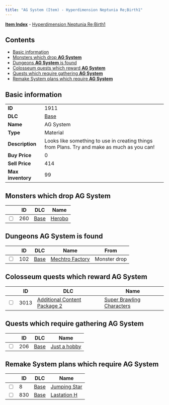 ```yaml
---
title: "AG System (Item) - Hyperdimension Neptunia Re;Birth1"
---
```


[**Item Index**](/neptunia/rb1/item/index.html) - [Hyperdimension Neptunia Re;Birth1](/neptunia/rb1)

## Contents

- [Basic information](#basic-information)
- [Monsters which drop **AG System**](#monsters-which-drop-ag-system)
- [Dungeons **AG System** is found](#dungeons-ag-system-is-found)
- [Colosseum quests which reward **AG System**](#colosseum-quests-which-reward-ag-system)
- [Quests which require gathering **AG System**](#quests-which-require-gathering-ag-system)
- [Remake System plans which require **AG System**](#remake-system-plans-which-require-ag-system)

## Basic information

|   |   |
| -- | -- |
| **ID** | 1911 |
| **DLC** | [Base](/neptunia/rb1/dlc/1-base.html) |
| **Name** | AG System |
| **Type** | Material |
| **Description** | Looks like something to use in creating things from Plans. Try and make as much as you can! |
| **Buy Price** | 0 |
| **Sell Price** | 414 |
| **Max inventory** | 99 |


## Monsters which drop **AG System**

|    | ID | DLC | Name |
| -- | -- | --- | ---- |
| <input type="checkbox" id="rb1-monster-1-260" class="trackbox" /> | 260 | [Base](/neptunia/rb1/dlc/1-base.html) | [Herobo](/neptunia/rb1/monster/1-260-herobo.html) |


## Dungeons **AG System** is found

|    | ID | DLC | Name | From |
| -- | -- | --- | ---- | ---- |
| <input type="checkbox" id="rb1-dungeon-1-102" class="trackbox" /> | 102 | [Base](/neptunia/rb1/dlc/1-base.html) | [Mechtro Factory](/neptunia/rb1/dungeon/1-102-mechtro-factory.html) | Monster drop |


## Colosseum quests which reward **AG System**

|    | ID | DLC | Name |
| -- | -- | --- | ---- |
| <input type="checkbox" id="rb1-colosseum-11-3013" class="trackbox" /> | 3013 | [Additional Content Package 2](/neptunia/rb1/dlc/11-pack2.html) | [Super Brawling Characters](/neptunia/rb1/colosseum/11-3013-super-brawling-characters.html) |


## Quests which require gathering **AG System**

|    | ID | DLC | Name |
| -- | -- | --- | ---- |
| <input type="checkbox" id="rb1-quest-1-206" class="trackbox" /> | 206 | [Base](/neptunia/rb1/dlc/1-base.html) | [Just a hobby](/neptunia/rb1/quest/1-206-just-a-hobby.html) |


## Remake System plans which require **AG System**

|    | ID | DLC | Name |
| -- | -- | --- | ---- |
| <input type="checkbox" id="rb1-quest-1-8" class="trackbox" /> | 8 | [Base](/neptunia/rb1/dlc/1-base.html) | [Jumping Star](/neptunia/rb1/quest/1-8-jumping-star.html) |
| <input type="checkbox" id="rb1-quest-1-830" class="trackbox" /> | 830 | [Base](/neptunia/rb1/dlc/1-base.html) | [Lastation H](/neptunia/rb1/quest/1-830-lastation-h.html) |
